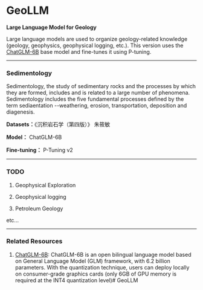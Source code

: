 # GeoLLM
**Large Language Model for Geology**

Large language models are used to organize geology-related knowledge (geology, geophysics, geophysical logging, etc.). This version uses the [ChatGLM-6B](https://github.com/THUDM/ChatGLM-6B) base model and fine-tunes it using P-tuning.

---

### Sedimentology

Sedimentology, the study of sedimentary rocks and the processes by which they are formed, includes and is related to a large number of phenomena. Sedimentology includes the five fundamental processes defined by the term sediaentation --weathering, erosion, transportation, deposition and diagenesis.

**Datasets：**《沉积岩石学（第四版）》 朱筱敏

**Model：** ChatGLM-6B

**Fine-tuning：** P-Tuning v2

---

### TODO

1. Geophysical Exploration

2. Geophysical logging

3. Petroleum Geology

etc...

---

### Related Resources
1. [ChatGLM-6B](https://github.com/THUDM/ChatGLM-6B): ChatGLM-6B is an open bilingual language model based on General Language Model (GLM) framework, with 6.2 billion parameters. With the quantization technique, users can deploy locally on consumer-grade graphics cards (only 6GB of GPU memory is required at the INT4 quantization level)# GeoLLM
